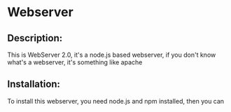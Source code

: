 # Webserver

## Description:

This is WebServer 2.0, it's a node.js based webserver,
if you don't know what's a webserver, it's something like
apache

## Installation:

To install this webserver, you need node.js and npm installed, then you can 